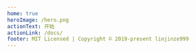 ```yaml
---
home: true
heroImage: /hero.png
actionText: 开始
actionLink: /docs/
footer: MIT Licensed | Copyright © 2019-present linjinze999
---
```


